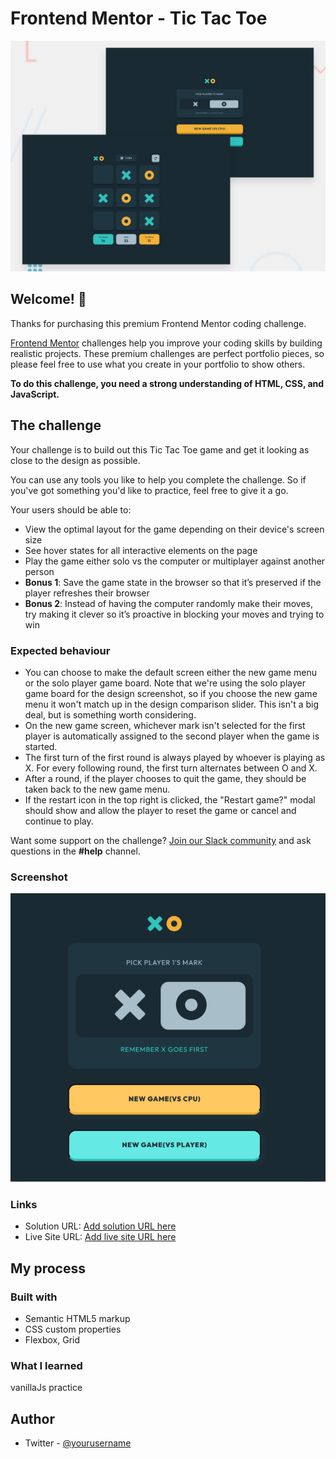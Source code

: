 # Frontend Mentor - Tic Tac Toe

![Design preview for the Tic Tac Toe coding challenge](./preview.jpg)

## Welcome! 👋

Thanks for purchasing this premium Frontend Mentor coding challenge.

[Frontend Mentor](https://www.frontendmentor.io) challenges help you improve your coding skills by building realistic projects. These premium challenges are perfect portfolio pieces, so please feel free to use what you create in your portfolio to show others.

**To do this challenge, you need a strong understanding of HTML, CSS, and JavaScript.**

## The challenge

Your challenge is to build out this Tic Tac Toe game and get it looking as close to the design as possible.

You can use any tools you like to help you complete the challenge. So if you've got something you'd like to practice, feel free to give it a go.

Your users should be able to:

- View the optimal layout for the game depending on their device's screen size
- See hover states for all interactive elements on the page
- Play the game either solo vs the computer or multiplayer against another person
- **Bonus 1**: Save the game state in the browser so that it’s preserved if the player refreshes their browser
- **Bonus 2**: Instead of having the computer randomly make their moves, try making it clever so it’s proactive in blocking your moves and trying to win

### Expected behaviour

- You can choose to make the default screen either the new game menu or the solo player game board. Note that we're using the solo player game board for the design screenshot, so if you choose the new game menu it won't match up in the design comparison slider. This isn't a big deal, but is something worth considering.
- On the new game screen, whichever mark isn't selected for the first player is automatically assigned to the second player when the game is started.
- The first turn of the first round is always played by whoever is playing as X. For every following round, the first turn alternates between O and X.
- After a round, if the player chooses to quit the game, they should be taken back to the new game menu.
- If the restart icon in the top right is clicked, the "Restart game?" modal should show and allow the player to reset the game or cancel and continue to play.

Want some support on the challenge? [Join our Slack community](https://www.frontendmentor.io/slack) and ask questions in the **#help** channel.

### Screenshot

![](./assets/screenshot.png)

### Links

- Solution URL: [Add solution URL here](https://github.com/rameshkmunjal/rameshkmunjal.github.io/tree/master/projects/files/games/1_tic_tac_toe)
- Live Site URL: [Add live site URL here](https://rameshkmunjal.github.io/projects/files/games/1_tic_tac_toe/index.html)

## My process

### Built with

- Semantic HTML5 markup
- CSS custom properties
- Flexbox, Grid


### What I learned
vanillaJs practice

## Author

- Twitter - [@yourusername](https://www.twitter.com/tech_munjal)